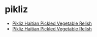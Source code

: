 # pikliz

 * [Pikliz Haitian Pickled Vegetable Relish](../../index/p/pikliz-haitian-pickled-vegetable-relish.json)
 * [Pikliz Haitian Pickled Vegetable Relish](../../index/p/pikliz-haitian-pickled-vegetable-relish.json)
